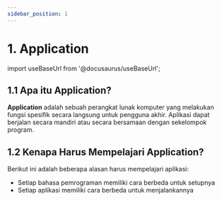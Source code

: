 ```yaml
---
sidebar_position: 1
---
```


# 1. Application
import useBaseUrl from '@docusaurus/useBaseUrl';

## 1.1 Apa itu Application?
**Application** adalah sebuah perangkat lunak komputer yang melakukan fungsi spesifik secara langsung untuk pengguna akhir. Aplikasi dapat berjalan secara mandiri atau secara bersamaan dengan sekelompok program.

## 1.2 Kenapa Harus Mempelajari Application?
Berikut ini adalah beberapa alasan harus mempelajari aplikasi:
- Setiap bahasa pemrograman memiliki cara berbeda untuk setupnya
- Setiap aplikasi memiliki cara berbeda untuk menjalankannya

